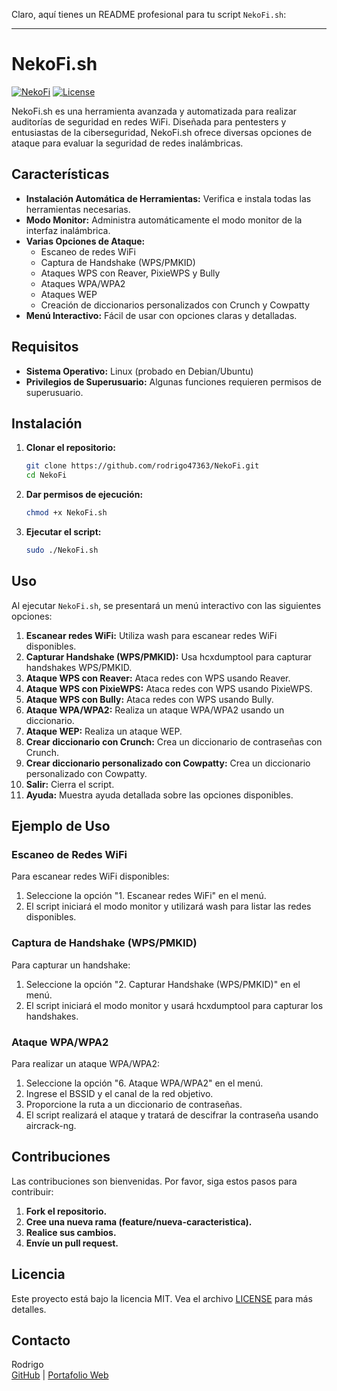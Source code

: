 Claro, aquí tienes un README profesional para tu script `NekoFi.sh`:

---

# NekoFi.sh

[![NekoFi](https://img.shields.io/badge/NekoFi-1.0-brightgreen)](https://github.com/rodrigo47363/NekoFi)
[![License](https://img.shields.io/badge/License-MIT-blue)](LICENSE)

NekoFi.sh es una herramienta avanzada y automatizada para realizar auditorías de seguridad en redes WiFi. Diseñada para pentesters y entusiastas de la ciberseguridad, NekoFi.sh ofrece diversas opciones de ataque para evaluar la seguridad de redes inalámbricas.

## Características

- **Instalación Automática de Herramientas:** Verifica e instala todas las herramientas necesarias.
- **Modo Monitor:** Administra automáticamente el modo monitor de la interfaz inalámbrica.
- **Varias Opciones de Ataque:**
  - Escaneo de redes WiFi
  - Captura de Handshake (WPS/PMKID)
  - Ataques WPS con Reaver, PixieWPS y Bully
  - Ataques WPA/WPA2
  - Ataques WEP
  - Creación de diccionarios personalizados con Crunch y Cowpatty
- **Menú Interactivo:** Fácil de usar con opciones claras y detalladas.

## Requisitos

- **Sistema Operativo:** Linux (probado en Debian/Ubuntu)
- **Privilegios de Superusuario:** Algunas funciones requieren permisos de superusuario.

## Instalación

1. **Clonar el repositorio:**
   ```bash
   git clone https://github.com/rodrigo47363/NekoFi.git
   cd NekoFi
   ```

2. **Dar permisos de ejecución:**
   ```bash
   chmod +x NekoFi.sh
   ```

3. **Ejecutar el script:**
   ```bash
   sudo ./NekoFi.sh
   ```

## Uso

Al ejecutar `NekoFi.sh`, se presentará un menú interactivo con las siguientes opciones:

1. **Escanear redes WiFi:** Utiliza wash para escanear redes WiFi disponibles.
2. **Capturar Handshake (WPS/PMKID):** Usa hcxdumptool para capturar handshakes WPS/PMKID.
3. **Ataque WPS con Reaver:** Ataca redes con WPS usando Reaver.
4. **Ataque WPS con PixieWPS:** Ataca redes con WPS usando PixieWPS.
5. **Ataque WPS con Bully:** Ataca redes con WPS usando Bully.
6. **Ataque WPA/WPA2:** Realiza un ataque WPA/WPA2 usando un diccionario.
7. **Ataque WEP:** Realiza un ataque WEP.
8. **Crear diccionario con Crunch:** Crea un diccionario de contraseñas con Crunch.
9. **Crear diccionario personalizado con Cowpatty:** Crea un diccionario personalizado con Cowpatty.
10. **Salir:** Cierra el script.
0. **Ayuda:** Muestra ayuda detallada sobre las opciones disponibles.

## Ejemplo de Uso

### Escaneo de Redes WiFi

Para escanear redes WiFi disponibles:

1. Seleccione la opción "1. Escanear redes WiFi" en el menú.
2. El script iniciará el modo monitor y utilizará wash para listar las redes disponibles.

### Captura de Handshake (WPS/PMKID)

Para capturar un handshake:

1. Seleccione la opción "2. Capturar Handshake (WPS/PMKID)" en el menú.
2. El script iniciará el modo monitor y usará hcxdumptool para capturar los handshakes.

### Ataque WPA/WPA2

Para realizar un ataque WPA/WPA2:

1. Seleccione la opción "6. Ataque WPA/WPA2" en el menú.
2. Ingrese el BSSID y el canal de la red objetivo.
3. Proporcione la ruta a un diccionario de contraseñas.
4. El script realizará el ataque y tratará de descifrar la contraseña usando aircrack-ng.

## Contribuciones

Las contribuciones son bienvenidas. Por favor, siga estos pasos para contribuir:

1. **Fork el repositorio.**
2. **Cree una nueva rama (feature/nueva-caracteristica).**
3. **Realice sus cambios.**
4. **Envíe un pull request.**

## Licencia

Este proyecto está bajo la licencia MIT. Vea el archivo [LICENSE](LICENSE) para más detalles.

## Contacto

Rodrigo  
[GitHub](https://github.com/rodrigo47363) | [Portafolio Web](https://rodrigo47363.github.io)
